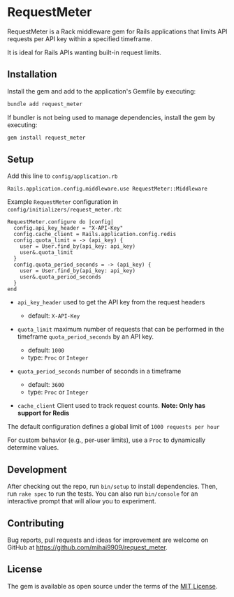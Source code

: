 # RequestMeter


RequestMeter is a Rack middleware gem for Rails applications that limits API requests per API key within a specified timeframe.

It is ideal for Rails APIs wanting built-in request limits.

## Installation

Install the gem and add to the application's Gemfile by executing:

```bash
bundle add request_meter
```

If bundler is not being used to manage dependencies, install the gem by executing:

```bash
gem install request_meter
```

## Setup

Add this line to `config/application.rb`

```
Rails.application.config.middleware.use RequestMeter::Middleware
```

Example `RequestMeter` configuration in `config/initializers/request_meter.rb`:

```
RequestMeter.configure do |config|
  config.api_key_header = "X-API-Key"
  config.cache_client = Rails.application.config.redis
  config.quota_limit = -> (api_key) {
    user = User.find_by(api_key: api_key)
    user&.quota_limit
  }
  config.quota_period_seconds = -> (api_key) {
    user = User.find_by(api_key: api_key)
    user&.quota_period_seconds
  }
end
```


- `api_key_header` used to get the API key from the request headers
    - default: `X-API-Key`

- `quota_limit` maximum number of requests that can be performed in the timeframe `quota_period_seconds` by an API key.
    - default: `1000`
    - type: `Proc` or `Integer`

- `quota_period_seconds` number of seconds in a timeframe
    - default: `3600`
    - type: `Proc` or `Integer`

- `cache_client` Client used to track request counts. **Note: Only has support for Redis**

The default configuration defines a global limit of `1000 requests per hour`

For custom behavior (e.g., per-user limits), use a `Proc` to dynamically determine values.

## Development

After checking out the repo, run `bin/setup` to install dependencies. Then, run `rake spec` to run the tests. You can also run `bin/console` for an interactive prompt that will allow you to experiment.

## Contributing

Bug reports, pull requests and ideas for improvement are welcome on GitHub at https://github.com/mihai9909/request_meter.

## License

The gem is available as open source under the terms of the [MIT License](https://opensource.org/licenses/MIT).
